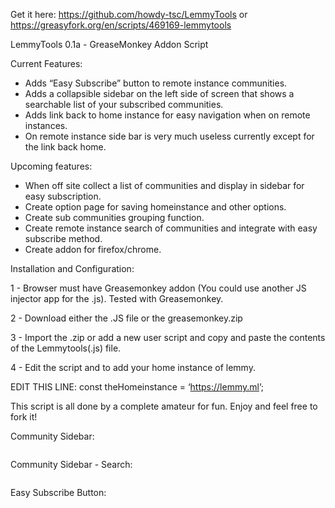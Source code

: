<p>Get it here: <a href="https://github.com/howdy-tsc/LemmyTools">https://github.com/howdy-tsc/LemmyTools</a> or <a href="https://greasyfork.org/en/scripts/469169-lemmytools">https://greasyfork.org/en/scripts/469169-lemmytools</a></p>
<p>LemmyTools 0.1a - GreaseMonkey Addon Script</p>
<p>Current Features:</p>
<ul>
    <li>Adds “Easy Subscribe” button to remote instance communities.</li>
    <li>Adds a collapsible sidebar on the left side of screen that shows a searchable list of your subscribed communities.</li>
    <li>Adds link back to home instance for easy navigation when on remote instances.</li>
    <li>On remote instance side bar is very much useless currently except for the link back home.</li>
</ul>
<p>Upcoming features:</p>
<ul>
    <li>When off site collect a list of communities and display in sidebar for easy subscription.</li>
    <li>Create option page for saving homeinstance and other options.</li>
    <li>Create sub communities grouping function.</li>
    <li>Create remote instance search of communities and integrate with easy subscribe method.</li>
    <li>Create addon for firefox/chrome.</li>
</ul>
<p>Installation and Configuration:</p>
<p>1 - Browser must have Greasemonkey addon (You could use another JS injector app for the .js). Tested with Greasemonkey.</p>
<p>2 - Download either the .JS file or the greasemonkey.zip</p>
<p>3 - Import the .zip or add a new user script and copy and paste the contents of the Lemmytools(.js) file.</p>
<p>4 - Edit the script and to add your home instance of lemmy.</p>
<p>EDIT THIS LINE: const theHomeinstance = ‘<a href="https://lemmy.ml">https://lemmy.ml</a>’;</p>
<p>This script is all done by a complete amateur for fun. Enjoy and feel free to fork it!</p>
<p>Community Sidebar:</p>
<p><img src="https://thesimplecorner.org/pictrs/image/7bc23efc-9f13-42a8-8e62-f87b154f077a.png" alt=""></p>
<p>Community Sidebar - Search:</p>
<p><img src="https://thesimplecorner.org/pictrs/image/6aa12b03-885a-4722-ada6-19722352f6c5.png" alt=""></p>
<p>Easy Subscribe Button:</p>
<p><img src="https://thesimplecorner.org/pictrs/image/279fbf9e-efa8-42ae-bee6-4263582a72bb.png" alt=""></p>
